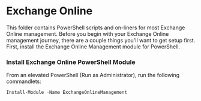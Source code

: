 # Exchange Online

This folder contains PowerShell scripts and on-liners for most Exchange Online management. Before you begin with your Exchange Online management journey, there are a couple things you'll want to get setup first. First, install the Exchange Online Management module for PowerShell. 

### Install Exchange Online PowerShell Module

From an elevated PowerShell (Run as Administrator), run the following commandlets:

```powershell
Install-Module -Name ExchangeOnlineManagement
```
